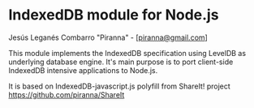 # IndexedDB module for Node.js

Jesús Leganés Combarro "Piranna" - [piranna@gmail.com]

This module implements the IndexedDB specification using LevelDB as underlying
database engine. It's main purpose is to port client-side IndexedDB intensive
applications to Node.js.

It is based on IndexedDB-javascript.js polyfill from ShareIt! project
https://github.com/piranna/ShareIt
